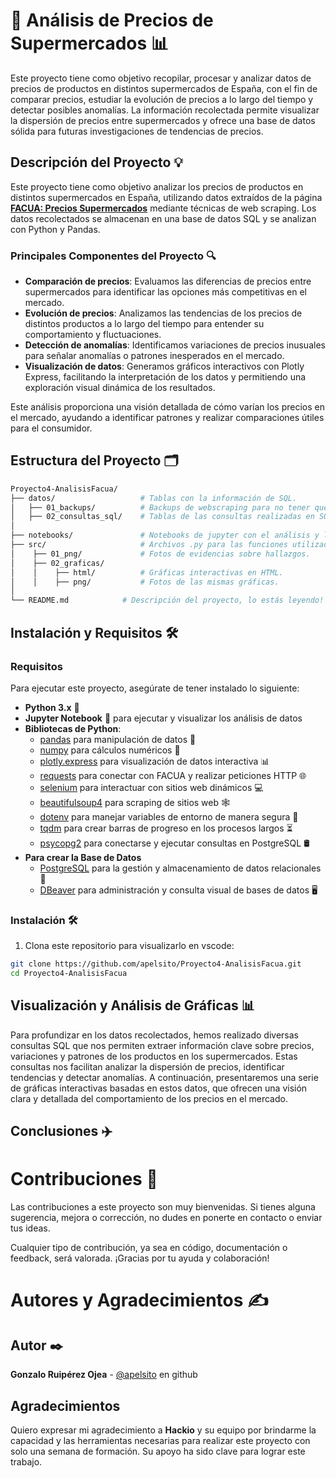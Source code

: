 # 🛒 Análisis de Precios de Supermercados 📊

Este proyecto tiene como objetivo recopilar, procesar y analizar datos de precios de productos en distintos supermercados de España, con el fin de comparar precios, estudiar la evolución de precios a lo largo del tiempo y detectar posibles anomalías. La información recolectada permite visualizar la dispersión de precios entre supermercados y ofrece una base de datos sólida para futuras investigaciones de tendencias de precios.

## Descripción del Proyecto 💡

Este proyecto tiene como objetivo analizar los precios de productos en distintos supermercados en España, utilizando datos extraídos de la página [**FACUA: Precios Supermercados**](https://super.facua.org/) mediante técnicas de web scraping. Los datos recolectados se almacenan en una base de datos SQL y se analizan con Python y Pandas. 

### Principales Componentes del Proyecto 🔍

- **Comparación de precios**: Evaluamos las diferencias de precios entre supermercados para identificar las opciones más competitivas en el mercado.
- **Evolución de precios**: Analizamos las tendencias de los precios de distintos productos a lo largo del tiempo para entender su comportamiento y fluctuaciones.
- **Detección de anomalías**: Identificamos variaciones de precios inusuales para señalar anomalías o patrones inesperados en el mercado.
- **Visualización de datos**: Generamos gráficos interactivos con Plotly Express, facilitando la interpretación de los datos y permitiendo una exploración visual dinámica de los resultados.

Este análisis proporciona una visión detallada de cómo varían los precios en el mercado, ayudando a identificar patrones y realizar comparaciones útiles para el consumidor.

## Estructura del Proyecto 🗂️

```bash
Proyecto4-AnalisisFacua/
├── datos/                   # Tablas con la información de SQL.
│   ├── 01_backups/          # Backups de webscraping para no tener que rehacerlos.
│   ├── 02_consultas_sql/    # Tablas de las consultas realizadas en SQL.
│
├── notebooks/               # Notebooks de jupyter con el análisis y las visualizaciones.
├── src/                     # Archivos .py para las funciones utilizadas por el proyecto
│    ├── 01_png/             # Fotos de evidencias sobre hallazgos.
│    ├── 02_graficas/        
│    │    ├── html/          # Gráficas interactivas en HTML.  
│    │    ├── png/           # Fotos de las mismas gráficas.
│
└── README.md            # Descripción del proyecto, lo estás leyendo!
```


## Instalación y Requisitos 🛠️
### Requisitos

Para ejecutar este proyecto, asegúrate de tener instalado lo siguiente:

- **Python 3.x** 🐍
- **Jupyter Notebook** 📓 para ejecutar y visualizar los análisis de datos
- **Bibliotecas de Python**:
    - [pandas](https://pandas.pydata.org/docs/) para manipulación de datos 🧹
    - [numpy](https://numpy.org/doc/2.1/) para cálculos numéricos 🔢
    - [plotly.express](https://plotly.com/python/plotly-express/) para visualización de datos interactiva 📊
    - [requests](https://requests.readthedocs.io/en/latest/) para conectar con FACUA y realizar peticiones HTTP 🌐
    - [selenium](https://www.selenium.dev/documentation/) para interactuar con sitios web dinámicos 💻
    - [beautifulsoup4](https://beautiful-soup-4.readthedocs.io/en/latest/) para scraping de sitios web 🕸️
    - [dotenv](https://www.dotenv.org/docs/) para manejar variables de entorno de manera segura 🔐
    - [tqdm](https://tqdm.github.io/) para crear barras de progreso en los procesos largos ⏳
    - [psycopg2](https://www.psycopg.org/docs/) para conectarse y ejecutar consultas en PostgreSQL 🛢️
- **Para crear la Base de Datos**
    - [PostgreSQL](https://www.postgresql.org/) para la gestión y almacenamiento de datos relacionales 📂
    - [DBeaver](https://dbeaver.io/) para administración y consulta visual de bases de datos 🖥️

### Instalación 🛠️

1. Clona este repositorio para visualizarlo en vscode:
```bash
git clone https://github.com/apelsito/Proyecto4-AnalisisFacua.git
cd Proyecto4-AnalisisFacua
```
## Visualización y Análisis de Gráficas 📊

Para profundizar en los datos recolectados, hemos realizado diversas consultas SQL que nos permiten extraer información clave sobre precios, variaciones y patrones de los productos en los supermercados. Estas consultas nos facilitan analizar la dispersión de precios, identificar tendencias y detectar anomalías. A continuación, presentaremos una serie de gráficas interactivas basadas en estos datos, que ofrecen una visión clara y detallada del comportamiento de los precios en el mercado.


## Conclusiones ✈️



# Contribuciones 🤝

Las contribuciones a este proyecto son muy bienvenidas. Si tienes alguna sugerencia, mejora o corrección, no dudes en ponerte en contacto o enviar tus ideas.

Cualquier tipo de contribución, ya sea en código, documentación o feedback, será valorada. ¡Gracias por tu ayuda y colaboración!

# Autores y Agradecimientos ✍️

## Autor ✒️
**Gonzalo Ruipérez Ojea** - [@apelsito](https://github.com/apelsito) en github

## Agradecimientos
Quiero expresar mi agradecimiento a **Hackio** y su equipo por brindarme la capacidad y las herramientas necesarias para realizar este proyecto con solo una semana de formación. Su apoyo ha sido clave para lograr este trabajo.


